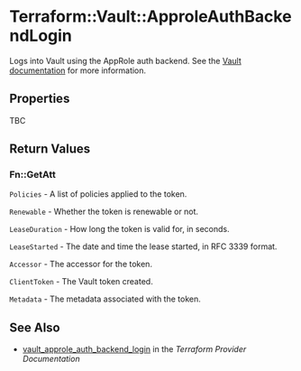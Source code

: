 # Terraform::Vault::ApproleAuthBackendLogin

Logs into Vault using the AppRole auth backend. See the [Vault
documentation](https://www.vaultproject.io/docs/auth/approle.html) for more
information.

## Properties

TBC

## Return Values

### Fn::GetAtt

`Policies` - A list of policies applied to the token.

`Renewable` - Whether the token is renewable or not.

`LeaseDuration` - How long the token is valid for, in seconds.

`LeaseStarted` - The date and time the lease started, in RFC 3339 format.

`Accessor` - The accessor for the token.

`ClientToken` - The Vault token created.

`Metadata` - The metadata associated with the token.

## See Also

* [vault_approle_auth_backend_login](https://www.terraform.io/docs/providers/vault/r/approle_auth_backend_login.html) in the _Terraform Provider Documentation_